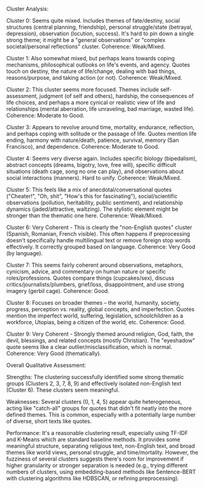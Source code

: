 Cluster Analysis:

Cluster 0: Seems quite mixed. Includes themes of fate/destiny, social structures (central planning, friendship), personal struggle/state (betrayal, depression), observation (locution, success). It's hard to pin down a single strong theme; it might be a "general observations" or "complex societal/personal reflections" cluster. Coherence: Weak/Mixed.

Cluster 1: Also somewhat mixed, but perhaps leans towards coping mechanisms, philosophical outlooks on life's events, and agency. Quotes touch on destiny, the nature of life/change, dealing with bad things, reasons/purpose, and taking action (or not). Coherence: Weak/Mixed.

Cluster 2: This cluster seems more focused. Themes include self-assessment, judgment (of self and others), hardship, the consequences of life choices, and perhaps a more cynical or realistic view of life and relationships (mental aberration, life unraveling, bad marriage, wasted life). Coherence: Moderate to Good.

Cluster 3: Appears to revolve around time, mortality, endurance, reflection, and perhaps coping with solitude or the passage of life. Quotes mention life ending, harmony with nature/death, patience, survival, memory (San Francisco), and dependence. Coherence: Moderate to Good.

Cluster 4: Seems very diverse again. Includes specific biology (bipedalism), abstract concepts (dreams, bigotry, love, free will), specific difficult situations (death cage, song no one can play), and observations about social interactions (manners). Hard to unify. Coherence: Weak/Mixed.

Cluster 5: This feels like a mix of anecdotal/conversational quotes ("Cheater!", "Oh, shit", "How's this for fascinating"), social/scientific observations (pollution, heritability, public sentiment), and relationship dynamics (jaded/attractive, waltzing). The stylistic element might be stronger than the thematic one here. Coherence: Weak/Mixed.

Cluster 6: Very Coherent - This is clearly the "non-English quotes" cluster (Spanish, Romanian, French visible). This often happens if preprocessing doesn't specifically handle multilingual text or remove foreign stop words effectively. It correctly grouped based on language. Coherence: Very Good (by language).

Cluster 7: This seems fairly coherent around observations, metaphors, cynicism, advice, and commentary on human nature or specific roles/professions. Quotes compare things (cupcakes/sex), discuss critics/journalists/plumbers, grief/loss, disappointment, and use strong imagery (gerbil cage). Coherence: Good.

Cluster 8: Focuses on broader themes – the world, humanity, society, progress, perception vs. reality, global concepts, and imperfection. Quotes mention the imperfect world, suffering, legislation, schoolchildren as a workforce, Utopias, being a citizen of the world, etc. Coherence: Good.

Cluster 9: Very Coherent - Strongly themed around religion, God, faith, the devil, blessings, and related concepts (mostly Christian). The "eyeshadow" quote seems like a clear outlier/misclassification, which is normal. Coherence: Very Good (thematically).

Overall Qualitative Assessment:

Strengths: The clustering successfully identified some strong thematic groups (Clusters 2, 3, 7, 8, 9) and effectively isolated non-English text (Cluster 6). These clusters seem meaningful.

Weaknesses: Several clusters (0, 1, 4, 5) appear quite heterogeneous, acting like "catch-all" groups for quotes that didn't fit neatly into the more defined themes. This is common, especially with a potentially large number of diverse, short texts like quotes.

Performance: It's a reasonable clustering result, especially using TF-IDF and K-Means which are standard baseline methods. It provides some meaningful structure, separating religious text, non-English text, and broad themes like world views, personal struggle, and time/mortality. However, the fuzziness of several clusters suggests there's room for improvement if higher granularity or stronger separation is needed (e.g., trying different numbers of clusters, using embedding-based methods like Sentence-BERT with clustering algorithms like HDBSCAN, or refining preprocessing).